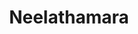 ---
title: Neelathamara
category: premium_deluxe
roomtype: Premium Deluxe Suites
rspec: 560 ft² / 52 m² / Park View / 2 Guests
spec:
- 560 ft2
- 2 Guests
- 1 Bed
- 1 Bathroom
para1: Overlooking the rear courtyard, this extra-spacious suite has antique wooden flooring and high all-wood ceiling.
included: 
- Private balcony
- 140x200 cm Elite bed
- Upholstered seat beside the panoramic window
- TV-UHD screen for watching mountaineering films
- Writing desk with USB ports for documenting your adventures
- Room safe for your top mountain photos
- Service station with Lavazza coffee machine, kettle and tea
- Bathroom with rain shower
- Comfortable terry towels and bathrobes
images: 
  - src: "/images/roomdp/premium_deluxe3_neelathamara/main.jpeg"
    alt: "image 1"
  - src: "/images/roomdp/premium_deluxe3_neelathamara/bathroom.jpeg"
    alt: "image 2"
otherrooms:
- Suryakanthi
- Ilanji
- Sankupushpam
---
